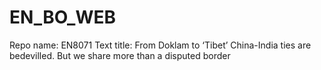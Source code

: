 # EN_BO_WEB
Repo name: EN8071
Text title: From Doklam to ‘Tibet’ China-India ties are bedevilled. But we share more than a disputed border